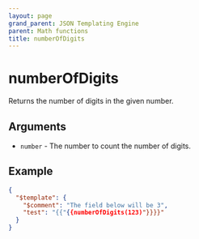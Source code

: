 ```yaml
---
layout: page
grand_parent: JSON Templating Engine
parent: Math functions
title: numberOfDigits
---
```


# numberOfDigits

Returns the number of digits in the given number.
## Arguments

- `number` - The number to count the number of digits.

## Example

```json
{
  "$template": {
    "$comment": "The field below will be 3",
    "test": "{{"{{numberOfDigits(123)"}}}}"
  }
}
```
